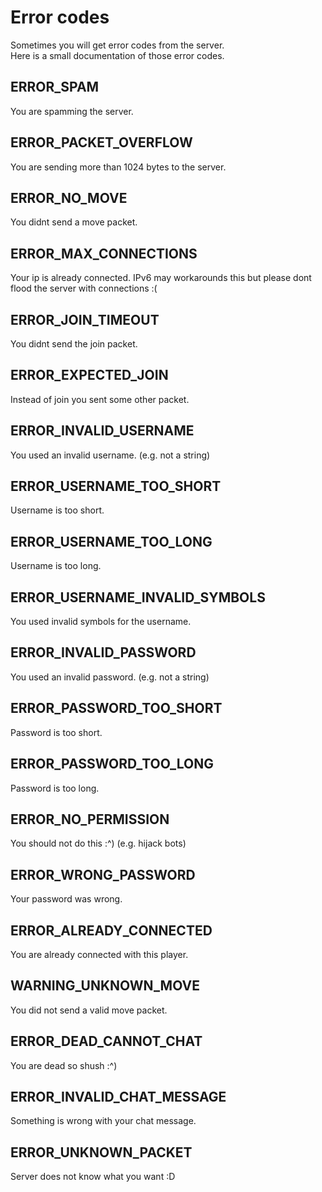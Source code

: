 # Error codes

Sometimes you will get error codes from the server.  
Here is a small documentation of those error codes.

## ERROR_SPAM
You are spamming the server.  

## ERROR_PACKET_OVERFLOW
You are sending more than 1024 bytes to the server.

## ERROR_NO_MOVE
You didnt send a move packet.

## ERROR_MAX_CONNECTIONS
Your ip is already connected. IPv6 may workarounds this but please dont flood the server with connections :(

## ERROR_JOIN_TIMEOUT
You didnt send the join packet.

## ERROR_EXPECTED_JOIN
Instead of join you sent some other packet.

## ERROR_INVALID_USERNAME
You used an invalid username. (e.g. not a string)

## ERROR_USERNAME_TOO_SHORT
Username is too short.

## ERROR_USERNAME_TOO_LONG
Username is too long.

## ERROR_USERNAME_INVALID_SYMBOLS
You used invalid symbols for the username.

## ERROR_INVALID_PASSWORD
You used an invalid password. (e.g. not a string)

## ERROR_PASSWORD_TOO_SHORT
Password is too short.

## ERROR_PASSWORD_TOO_LONG
Password is too long.

## ERROR_NO_PERMISSION
You should not do this :^) (e.g. hijack bots)

## ERROR_WRONG_PASSWORD
Your password was wrong.

## ERROR_ALREADY_CONNECTED
You are already connected with this player.

## WARNING_UNKNOWN_MOVE
You did not send a valid move packet.

## ERROR_DEAD_CANNOT_CHAT
You are dead so shush :^)

## ERROR_INVALID_CHAT_MESSAGE
Something is wrong with your chat message.

## ERROR_UNKNOWN_PACKET
Server does not know what you want :D
